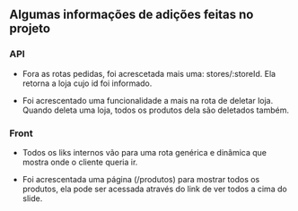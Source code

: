 ## Algumas informações de adições feitas no projeto

### API

- Fora as rotas pedidas, foi acrescetada mais uma: stores/:storeId. Ela retorna a loja cujo id foi informado.

- Foi acrescentado uma funcionalidade a mais na rota de deletar loja. Quando deleta uma loja, todos os produtos dela são deletados também.

### Front

- Todos os liks internos vão para uma rota genérica e dinâmica que mostra onde o cliente queria ir.

- Foi acrescentada uma página (/produtos) para mostrar todos os produtos, ela pode ser acessada através do link de ver todos a cima do slide.